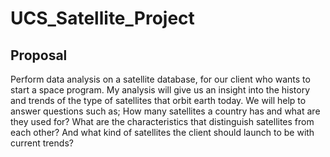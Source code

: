 # UCS_Satellite_Project
## Proposal
Perform data analysis on a satellite database, for our client who wants to start a space program. My analysis will give us an insight into the history and trends of the type of satellites that orbit earth today. We will help to answer questions such as; How many satellites a country has and what are they used for? What are the characteristics that distinguish satellites from each other? And what kind of satellites the client should launch to be with current trends?
